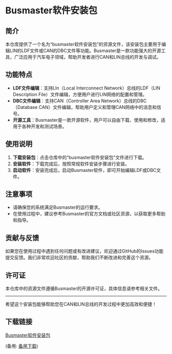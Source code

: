  # Busmaster软件安装包

 ## 简介

 本仓库提供了一个名为“busmaster软件安装包”的资源文件，该安装包主要用于编辑LIN的LDF文件或CAN的DBC文件等功能。Busmaster是一款功能强大的开源工具，广泛应用于汽车电子领域，帮助开发者进行CAN和LIN总线的开发与调试。

 ## 功能特点

 - **LDF文件编辑**：支持LIn（Local Interconnect Network）总线的LDF（LIN Description File）文件编辑，方便用户进行LIN网络的配置和管理。
 - **DBC文件编辑**：支持CAN（Controller Area Network）总线的DBC（Database CAN）文件编辑，帮助用户定义和管理CAN网络中的消息和信号。
 - **开源工具**：Busmaster是一款开源软件，用户可以自由下载、使用和修改，适用于各种开发和测试场景。

 ## 使用说明

 1. **下载安装包**：点击仓库中的“busmaster软件安装包”文件进行下载。
 2. **安装软件**：下载完成后，按照常规软件安装步骤进行安装。
 3. **启动软件**：安装完成后，启动Busmaster软件，即可开始编辑LDF或DBC文件。

 ## 注意事项

 - 请确保您的系统满足Busmaster的运行要求。
 - 在使用过程中，建议参考Busmaster的官方文档或社区资源，以获取更多帮助和指导。

 ## 贡献与反馈

 如果您在使用过程中遇到任何问题或有改进建议，欢迎通过GitHub的Issues功能提交反馈。我们非常欢迎社区的贡献，帮助我们不断改进和完善这个资源。

 ## 许可证

 本仓库中的资源文件遵循Busmaster的开源许可证，具体信息请参考相关文件。

 ---

 希望这个安装包能够帮助您在CAN和LIN总线的开发过程中更加高效和便捷！

 ## 下载链接
 [Busmaster软件安装包](https://pan.quark.cn/s/d08a9cadb337) 

 (备用: [备用下载](https://pan.baidu.com/s/1AYRC6DYL_n4h0wxqOFQCCg?pwd=1234))
